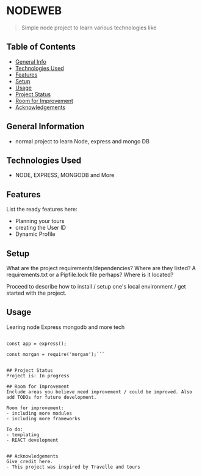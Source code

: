 # NODEWEB
> Simple node project to learn various technologies like

## Table of Contents
* [General Info](#general-information)
* [Technologies Used](#technologies-used)
* [Features](#features)
* [Setup](#setup)
* [Usage](#usage)
* [Project Status](#project-status)
* [Room for Improvement](#room-for-improvement)
* [Acknowledgements](#acknowledgements)


## General Information
- normal project to learn Node, express and mongo DB

## Technologies Used
- NODE, EXPRESS, MONGODB and More


## Features
List the ready features here:
- Planning your tours
- creating the User ID
- Dynamic Profile 


## Setup
What are the project requirements/dependencies? Where are they listed? A requirements.txt or a Pipfile.lock file perhaps? Where is it located?

Proceed to describe how to install / setup one's local environment / get started with the project.


## Usage
Learing node Express mongodb and more tech

```const express = require('express');

const app = express();

const morgan = require('morgan');```


## Project Status
Project is: In progress 

## Room for Improvement
Include areas you believe need improvement / could be improved. Also add TODOs for future development.

Room for improvement:
- including more modules
- including more frameworks

To do:
- templating
- REACT development


## Acknowledgements
Give credit here.
- This project was inspired by Travelle and tours










